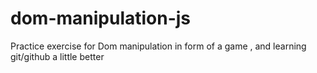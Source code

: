 # dom-manipulation-js

Practice exercise for Dom manipulation in form of a game , and learning git/github a little better

